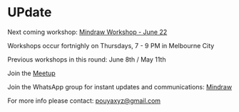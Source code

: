 # UPdate

Next coming workshop: [Mindraw Workshop - June 22](https://www.meetup.com/mindraw/events/240662394/)

Workshops occur fortnighly on Thursdays, 7 - 9 PM in Melbourne City

Previous workshops in this round:
June 8th / May 11th


Join the [Meetup](https://www.meetup.com/mindraw/)

Join the WhatsApp group for instant updates and communications: [Mindraw](https://chat.whatsapp.com/ELRibWY2kTS5O36ZY6oHp2)

For more info please contact: pouyaxyz@gmail.com
